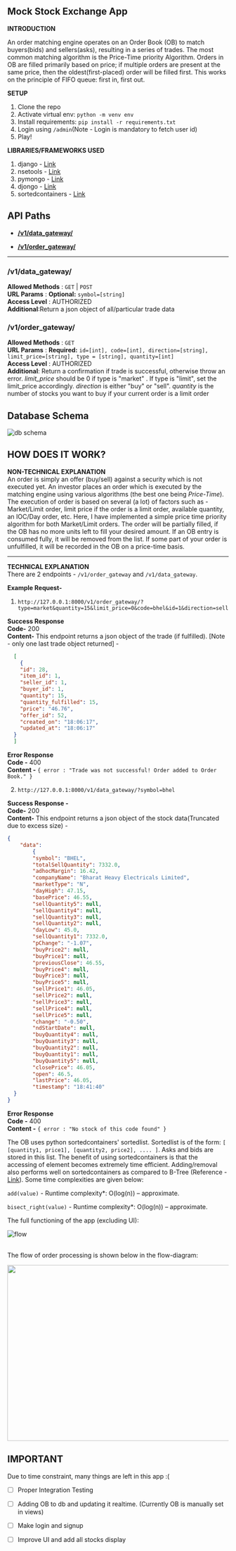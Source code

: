 

**Mock Stock Exchange App**
----

**INTRODUCTION**

An order matching engine operates on an Order Book (OB) to match buyers(bids) and sellers(asks), resulting in a series of trades. The most common matching algorithm is the Price-Time priority Algorithm. Orders in OB are filled primarily based on price; if multiple orders are present at the same price, then the oldest(first-placed) order will be filled first. This works on the principle of FIFO queue: first in, first out.

**SETUP**

  1. Clone the repo
 2. Activate virtual env: `python -m venv env`
 3. Install requirements: `pip install -r requirements.txt`
 4. Login using `/admin`(Note - Login is mandatory to fetch user id)
 4. Play!

**LIBRARIES/FRAMEWORKS USED**

  1. django - [Link](https://www.djangoproject.com/)
 2. nsetools - [Link](https://nsetools.readthedocs.io/)
 3. pymongo - [Link](https://pymongo.readthedocs.io/en/stable/)
 4. djongo - [Link](https://www.djongomapper.com/)
 5. sortedcontainers - [Link](http://www.grantjenks.com/docs/sortedcontainers/)

## API Paths
* [**/v1/data_gateway/**](#v1data_gateway)


* [**/v1/order_gateway/**](#v1order_gateway)



___
### /v1/data_gateway/
**Allowed Methods** : `GET` | `POST`
<br>**URL Params** : **Optional:** `symbol=[string]`
<br>**Access Level** : AUTHORIZED
<br>**Additional**:Return a json object of all/particular trade data

### /v1/order_gateway/
**Allowed Methods** : `GET`
<br>**URL Params** : **Required:** `id=[int], code=[int], direction=[string], limit_price=[string], type = [string], quantity=[int]`
<br>**Access Level** : AUTHORIZED
<br>**Additional**: Return a confirmation if trade is successful, otherwise throw an error. <em> limit_price </em> should be 0 if type is "market" . If type is "limit", set the limit_price accordingly. <em>direction</em> is either "buy" or "sell". <em>quantity</em> is the number of stocks you want to buy if your current order is a limit order



## Database Schema
![db schema](https://github.com/ag602/mockstock/blob/master/stockex/static/images/documentation/temp.png?raw=true)

## HOW DOES IT WORK?


****NON-TECHNICAL EXPLANATION****</br>
An order is simply an offer (buy/sell) against a security which is not executed yet. An investor places an order which is executed by the matching engine using various algorithms (the best one being *Price-Time*). The execution of order is based on several (a lot) of factors such as - Market/Limit order, limit price if the order is a limit order, available  quantity, an IOC/Day order, etc. Here, I have implemented a simple price time priority algorithm for both Market/Limit orders. The order will be partially filled, if the OB has no more units left to fill your desired amount. If an OB entry is consumed fully, it will be removed from the list. If some part of your order is unfulfilled, it will be recorded in the OB on a price-time basis.

----

****TECHNICAL EXPLANATION****</br>
There are 2 endpoints - `/v1/order_gateway` and `/v1/data_gateway`.

**Example Request-**

  1.  `http://127.0.0.1:8000/v1/order_gateway/?type=market&quantity=15&limit_price=0&code=bhel&id=1&direction=sell`

**Success Response** <br/>
**Code-** 200<br/>
**Content-** This endpoint returns a json object of the trade (if fulfilled). [Note - only one last trade object returned] -
```json
  [
    {
    "id": 28,
    "item_id": 1,
    "seller_id": 1,
    "buyer_id": 1,
    "quantity": 15,
    "quantity_fulfilled": 15,
    "price": "46.76",
    "offer_id": 52,
    "created_on": "18:06:17",
    "updated_at": "18:06:17"
  }
  ]

```
**Error Response**<br/>
**Code -** 400<br/>
**Content -** `{ error : "Trade was not successful! Order added to Order Book." }`<br/>


 2.  `http://127.0.0.1:8000/v1/data_gateway/?symbol=bhel`


**Success Response -**  <br/>
**Code-** 200  <br/>
**Content-** This endpoint returns a json object of the stock data(Truncated due to excess size) -  <br/>
```json
{
    "data":
        {
        "symbol": "BHEL",
        "totalSellQuantity": 7332.0,
        "adhocMargin": 16.42,
        "companyName": "Bharat Heavy Electricals Limited",
        "marketType": "N",
        "dayHigh": 47.15,
        "basePrice": 46.55,
        "sellQuantity5": null,
        "sellQuantity4": null,
        "sellQuantity3": null,
        "sellQuantity2": null,
        "dayLow": 45.0,
        "sellQuantity1": 7332.0,
        "pChange": "-1.07",
        "buyPrice2": null,
        "buyPrice1": null,
        "previousClose": 46.55,
        "buyPrice4": null,
        "buyPrice3": null,
        "buyPrice5": null,
        "sellPrice1": 46.05,
        "sellPrice2": null,
        "sellPrice3": null,
        "sellPrice4": null,
        "sellPrice5": null,
        "change": "-0.50",
        "ndStartDate": null,
        "buyQuantity4": null,
        "buyQuantity3": null,
        "buyQuantity2": null,
        "buyQuantity1": null,
        "buyQuantity5": null,
        "closePrice": 46.05,
        "open": 46.5,
        "lastPrice": 46.05,
        "timestamp": "18:41:40"
  }
}
```

**Error Response**<br/>
**Code -** 400<br/>
**Content -** `{ error : "No stock of this code found" }`<br/>

The OB uses python sortedcontainers' sortedlist. Sortedlist is of the form:  `[ [quantity1, price1], [quantity2, price2], .... ]`. Asks and bids are stored in this list. The benefit of using sortedcontainers is that the accessing of element becomes extremely time efficient. Adding/removal also performs well on sortedcontainers as compared to B-Tree (Reference - [Link](grantjenks.com/docs/sortedcontainers/performance.html#id2)). Some time complexities are given below:

`add(value)` - Runtime complexity*: O(log(n)) – approximate.<br/>

`bisect_right(value)` - Runtime complexity*: O(log(n)) – approximate.

The full functioning of the app (excluding UI):</br>

![flow](https://github.com/ag602/mockstock/blob/master/stockex/static/images/documentation/flow.gif?raw=true)


</br>
The flow of order processing is shown below in the flow-diagram:
<br>


<p align="center">
  <img width="600" height="400" src="https://github.com/ag602/mockstock/blob/master/stockex/static/images/documentation/flow.png?raw=true">
</p>


## IMPORTANT
Due to time constraint, many things are left in this app :(
 - [ ] Proper Integration Testing

 - [ ] Adding OB to db and updating it realtime. (Currently OB is manually set in views)

 - [ ]  Make login and signup

 - [ ] Improve UI and add all stocks display
